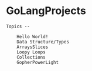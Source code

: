 # GoLangProjects
    Topics --
    
        Hello World!
        Data Structure/Types
        ArraysSlices
        Loopy Loops
        Collections
        GopherPowerLight
